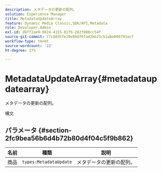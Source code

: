 ```yaml
---
description: メタデータの更新の配列。
solution: Experience Manager
title: MetadataUpdateArray
feature: Dynamic Media Classic,SDK/API,Metadata
role: Developer,Admin
exl-id: d6ff2ae9-0924-4155-81fb-282f808cc54f
source-git-commit: 77c88d5fe20e048f6fad2bb23cb1abe090793acf
workflow-type: tm+mt
source-wordcount: '22'
ht-degree: 27%

---
```


# MetadataUpdateArray{#metadataupdatearray}

メタデータの更新の配列。

構文

## パラメータ {#section-2fc9bea56b6d4b72b80d4f04c5f9b862}

| 名前 | 種類 | 説明 |
|---|---|---|
| 商品 | `types:MetadataUpdate` | メタデータの更新の配列。 |
